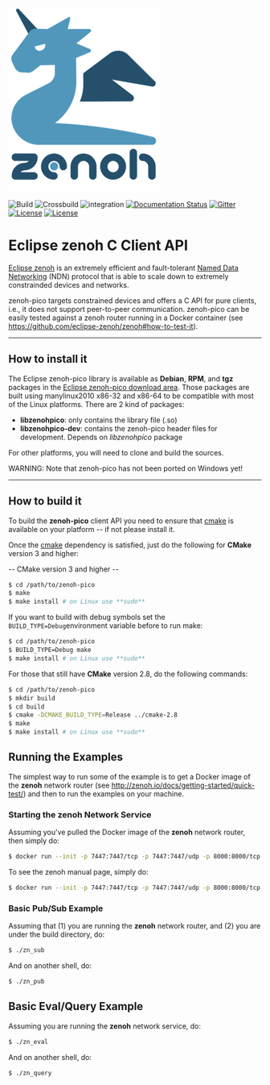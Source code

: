 ![zenoh banner](./zenoh-dragon.png)

![Build](https://github.com/eclipse-zenoh/zenoh-pico/workflows/build/badge.svg)
![Crossbuild](https://github.com/eclipse-zenoh/zenoh-pico/workflows/crossbuild/badge.svg)
![integration](https://github.com/eclipse-zenoh/zenoh-pico/workflows/integration/badge.svg)
[![Documentation Status](https://readthedocs.org/projects/zenoh-c/badge/?version=latest)](https://zenoh-c.readthedocs.io/en/latest/?badge=latest)
[![Gitter](https://badges.gitter.im/atolab/zenoh.svg)](https://gitter.im/atolab/zenoh?utm_source=badge&utm_medium=badge&utm_campaign=pr-badge)
[![License](https://img.shields.io/badge/License-EPL%202.0-blue)](https://choosealicense.com/licenses/epl-2.0/)
[![License](https://img.shields.io/badge/License-Apache%202.0-blue.svg)](https://opensource.org/licenses/Apache-2.0)

# Eclipse zenoh C Client API

[Eclipse zenoh](http://zenoh.io) is an extremely efficient and fault-tolerant [Named Data Networking](http://named-data.net) (NDN) protocol
that is able to scale down to extremely constrainded devices and networks.

zenoh-pico targets constrained devices and offers a C API for pure clients, i.e., it does not support peer-to-peer communication.
zenoh-pico can be easily tested against a zenoh router running in a Docker container (see https://github.com/eclipse-zenoh/zenoh#how-to-test-it).

-------------------------------
## How to install it

The Eclipse zenoh-pico library is available as **Debian**, **RPM**, and **tgz** packages in the [Eclipse zenoh-pico download area](https://download.eclipse.org/zenoh/zenoh-pico/).
Those packages are built using manylinux2010 x86-32 and x86-64 to be compatible with most of the Linux platforms.
There are 2 kind of packages:

 - **libzenohpico**: only contains the library file (.so)
 - **libzenohpico-dev**: contains the zenoh-pico header files for development. Depends on *libzenohpico* package

For other platforms, you will need to clone and build the sources.

WARNING: Note that zenoh-pico has not been ported on Windows yet!

-------------------------------
## How to build it
To build the **zenoh-pico** client API you need to ensure that [cmake](https://cmake.org) is available on your platform -- if not please install it.

Once the [cmake](https://cmake.org) dependency is satisfied, just do the following for **CMake** version 3 and higher:

  -- CMake version 3 and higher --

  ```bash
  $ cd /path/to/zenoh-pico
  $ make
  $ make install # on Linux use **sudo**
  ```

If you want to build with debug symbols set the `BUILD_TYPE=Debug`environment variable before to run make:
  ```bash
  $ cd /path/to/zenoh-pico
  $ BUILD_TYPE=Debug make
  $ make install # on Linux use **sudo**
  ```

For those that still have **CMake** version 2.8, do the following commands:

  ```bash
  $ cd /path/to/zenoh-pico
  $ mkdir build
  $ cd build
  $ cmake -DCMAKE_BUILD_TYPE=Release ../cmake-2.8
  $ make
  $ make install # on Linux use **sudo**
  ```

## Running the Examples
The simplest way to run some of the example is to get a Docker image of the **zenoh** network router (see http://zenoh.io/docs/getting-started/quick-test/) and then to run the examples on your machine.

### Starting the zenoh Network Service
Assuming you've pulled the Docker image of the **zenoh** network router, then simply do:

```bash
$ docker run --init -p 7447:7447/tcp -p 7447:7447/udp -p 8000:8000/tcp eclipse/zenoh
```

To see the zenoh manual page, simply do:

```bash
$ docker run --init -p 7447:7447/tcp -p 7447:7447/udp -p 8000:8000/tcp eclipse/zenoh --help
```


### Basic Pub/Sub Example
Assuming that (1) you are running the **zenoh** network router,  and (2) you are under the build directory, do:
```bash
$ ./zn_sub
```

And on another shell, do:
```bash
$ ./zn_pub
```
## Basic Eval/Query Example
Assuming you are running the **zenoh** network service, do:
```bash
$ ./zn_eval
```

And on another shell, do:
```bash
$ ./zn_query
```







